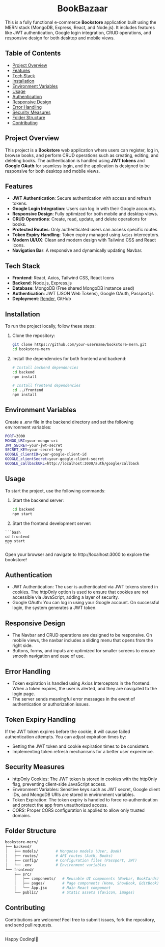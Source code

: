 <h1 align="center">
BookBazaar
</h1>

This is a fully functional e-commerce **Bookstore** application built using the MERN stack (MongoDB, Express, React, and Node.js). It includes features like JWT authentication, Google login integration, CRUD operations, and responsive design for both desktop and mobile views. 

## Table of Contents

- [Project Overview](#project-overview)
- [Features](#features)
- [Tech Stack](#tech-stack)
- [Installation](#installation)
- [Environment Variables](#environment-variables)
- [Usage](#usage)
- [Authentication](#authentication)
- [Responsive Design](#responsive-design)
- [Error Handling](#error-handling)
- [Security Measures](#security-measures)
- [Folder Structure](#folder-structure)
- [Contributing](#contributing)

## Project Overview

This project is a **Bookstore** web application where users can register, log in, browse books, and perform CRUD operations such as creating, editing, and deleting books. The authentication is handled using **JWT tokens** and **Google OAuth** for seamless login, and the application is designed to be responsive for both desktop and mobile views.

## Features

- **JWT Authentication**: Secure authentication with access and refresh tokens.
- **Google Login Integration**: Users can log in with their Google accounts.
- **Responsive Design**: Fully optimized for both mobile and desktop views.
- **CRUD Operations**: Create, read, update, and delete operations for books.
- **Protected Routes**: Only authenticated users can access specific routes.
- **Token Expiry Handling**: Token expiry managed using `Axios` interceptors.
- **Modern UI/UX**: Clean and modern design with Tailwind CSS and React Icons.
- **Navigation Bar**: A responsive and dynamically updating Navbar.
  
## Tech Stack

- **Frontend**: React, Axios, Tailwind CSS, React Icons
- **Backend**: Node.js, Express.js
- **Database**: MongoDB (Free shared MongoDB instance used)
- **Authentication**: JWT (JSON Web Tokens), Google OAuth, Passport.js
- **Deployment**: [Render](https://render.com/), GitHub

## Installation

To run the project locally, follow these steps:

1. Clone the repository:

   ```bash
   git clone https://github.com/your-username/bookstore-mern.git
   cd bookstore-mern
   ```

2. Install the dependencies for both frontend and backend:
    ```bash
    # Install backend dependencies
    cd backend
    npm install

    # Install frontend dependencies
    cd ../frontend
    npm install
    ```
    
## Environment Variables 

  Create a .env file in the backend directory and set the following environment variables:
  
  ```bash
  PORT=3000
  MONGO_URI=your-mongo-uri
  JWT_SECRET=your-jwt-secret
  SECRET_KEY=your-secret-key
  GOOGLE_clientID=your-google-client-id
  GOOGLE_clientSecret=your-google-client-secret
  GOOGLE_callbackURL=http://localhost:3000/auth/google/callback
  ```

  ## Usage

  To start the project, use the following commands:

  1. Start the backend server:

     ```bash
     cd backend
     npm start
     ```
  2. Start the frontend development server:

    ```bash
    cd frontend
    npm start
    ```

  Open your browser and navigate to http://localhost:3000 to explore the bookstore!

  ## Authentication

  - JWT Authentication: The user is authenticated via JWT tokens stored in cookies. The httpOnly option is used to ensure     that cookies are not accessible via JavaScript, adding a layer of security.
  - Google OAuth: You can log in using your Google account. On successful login, the system generates a JWT token.

  ## Responsive Design

  - The Navbar and CRUD operations are designed to be responsive. On mobile views, the navbar includes a sliding menu that opens from the right side.
  - Buttons, forms, and inputs are optimized for smaller screens to ensure smooth navigation and ease of use.

  ## Error Handling

  - Token expiration is handled using Axios Interceptors in the frontend. When a token expires, the user is alerted, and they are navigated to the login page.
  - The server sends meaningful error messages in the event of authentication or authorization issues.

  ## Token Expiry Handling
  
  If the JWT token expires before the cookie, it will cause failed authentication attempts. You can adjust expiration times by:

  - Setting the JWT token and cookie expiration times to be consistent.
  - Implementing token refresh mechanisms for a better user experience.
  
  ## Security Measures
  
  - httpOnly Cookies: The JWT token is stored in cookies with the httpOnly flag, preventing client-side JavaScript access.
  - Environment Variables: Sensitive keys such as JWT secret, Google client IDs, and MongoDB URIs are stored in environment variables.
  - Token Expiration: The token expiry is handled to force re-authentication and protect the app from unauthorized access.
  - CORS: Proper CORS configuration is applied to allow only trusted domains.
  
  ## Folder Structure

  ```bash
  bookstore-mern/
  ├── backend/
  │   ├── models/        # Mongoose models (User, Book)
  │   ├── routes/        # API routes (Auth, Books)
  │   ├── config/        # Configuration files (Passport, JWT)
  │   └── .env           # Environment variables
  └── frontend/
      ├── src/
      │   ├── components/   # Reusable UI components (Navbar, BookCards)
      │   ├── pages/        # Page components (Home, ShowBook, EditBook)
      │   └── App.jsx       # Main React component
      └── public/           # Static assets (favicon, images)
  ```

  ## Contributing
  
  Contributions are welcome! Feel free to submit issues, fork the repository, and send pull requests.

  ---
  Happy Coding!🚀

  
  
  


